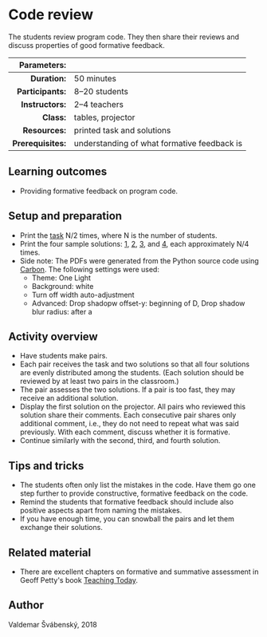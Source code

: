 # Code review

The students review program code. They then share their reviews and discuss properties of good formative feedback.

| Parameters:        |                                     |
| -----------------: | :---------------------------------- |
| **Duration:**      | 50 minutes                          |
| **Participants:**  | 8–20 students                       |
| **Instructors:**   | 2–4 teachers                        |
| **Class:**         | tables, projector                   |
| **Resources:**     | printed task and solutions          |
| **Prerequisites:** | understanding of what formative feedback is |

## Learning outcomes

* Providing formative feedback on program code.

## Setup and preparation

* Print the [task](activities/code-review/code/task.pdf) N/2 times, where N is the number of students.
* Print the four sample solutions: [1](activities/code-review/code/code1.pdf), [2](activities/code-review/code/code2.pdf), [3](activities/code-review/code/code3.pdf), and [4](activities/code-review/code/code4.pdf), each approximately N/4 times.
* Side note: The PDFs were generated from the Python source code using [Carbon](https://carbon.now.sh/). The following settings were used:
	* Theme: One Light
	* Background: white
	* Turn off width auto-adjustment
	* Advanced: Drop shadopw offset-y: beginning of D, Drop shadow blur radius: after a

## Activity overview

* Have students make pairs.
* Each pair receives the task and two solutions so that all four solutions are evenly distributed among the students. (Each solution should be reviewed by at least two pairs in the classroom.)
* The pair assesses the two solutions. If a pair is too fast, they may receive an additional solution.
* Display the first solution on the projector. All pairs who reviewed this solution share their comments. Each consecutive pair shares only additional comment, i.e., they do not need to repeat what was said previously. With each comment, discuss whether it is formative.
* Continue similarly with the second, third, and fourth solution.

## Tips and tricks

* The students often only list the mistakes in the code. Have them go one step further to provide constructive, formative feedback on the code.
* Remind the students that formative feedback should include also positive aspects apart from naming the mistakes.
* If you have enough time, you can snowball the pairs and let them exchange their solutions.

## Related material

* There are excellent chapters on formative and summative assessment in Geoff Petty's book [Teaching Today](http://geoffpetty.com/geoffs-books/teaching-today/).

## Author

Valdemar Švábenský, 2018
